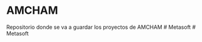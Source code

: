 # AMCHAM
Repositorio donde se va a guardar los proyectos de AMCHAM
#   M e t a s o f t  
 #   M e t a s o f t  
 